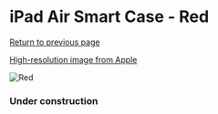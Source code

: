 # iPad Air Smart Case - Red

[Return to previous page](/ipad_air)

[High-resolution image from Apple](https://store.storeimages.cdn-apple.com/8756/as-images.apple.com/is/MF052?wid=4500&hei=4500&fmt=png)

<div style="width: 384px"><img src="/everyphone/MF052.png" alt="Red"></div>

### Under construction
